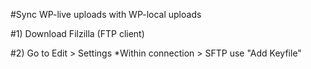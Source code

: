 #Sync WP-live uploads with WP-local uploads

#1) Download Filzilla (FTP client)

#2) Go to Edit > Settings
  *Within connection > SFTP use "Add Keyfile"
